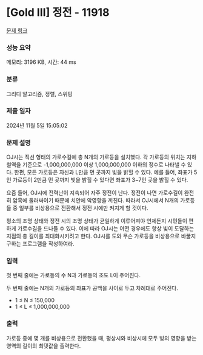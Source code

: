 # [Gold III] 정전 - 11918 

[문제 링크](https://www.acmicpc.net/problem/11918) 

### 성능 요약

메모리: 3196 KB, 시간: 44 ms

### 분류

그리디 알고리즘, 정렬, 스위핑

### 제출 일자

2024년 11월 5일 15:05:02

### 문제 설명

<p>OJ시는 직선 형태의 가로수길에 총 N개의 가로등을 설치했다. 각 가로등의 위치는 지하철역을 기준으로 -1,000,000,000 이상 1,000,000,000 이하의 정수로 나타낼 수 있다. 한편, 모든 가로등은 자신과 L만큼 먼 곳까지 빛을 밝힐 수 있다. 예를 들어, 좌표가 5인 가로등이 2만큼 먼 곳까지 빛을 밝힐 수 있다면 좌표가 3~7인 곳을 밝힐 수 있다.</p>

<p>요즘 들어, OJ시에 전력난이 지속되어 자주 정전이 난다. 정전이 나면 가로수길이 완전히 암흑에 둘러싸이기 때문에 치안에 악영향을 끼친다. 따라서 OJ시에서 N개의 가로등들 중 일부를 비상용으로 전환해서 정전 시에만 켜지게 할 것이다.</p>

<p>평소의 조명 상태와 정전 시의 조명 상태가 균일하게 이루어져야 언제든지 시민들이 편하게 가로수길을 드나들 수 있다. 이에 따라 OJ시는 어떤 경우에도 항상 빛이 도달하는 지점의 총 길이를 최대화시키려고 한다. OJ시를 도와 무슨 가로등을 비상용으로 바꿀지 구하는 프로그램을 작성하여라.</p>

### 입력 

 <p>첫 번째 줄에는 가로등의 수 N과 가로등의 조도 L이 주어진다.</p>

<p>두 번째 줄에는 N개의 가로등의 좌표가 공백을 사이로 두고 차례대로 주어진다.</p>

<ul>
	<li>1 ≤ N ≤ 150,000</li>
	<li>1 ≤ L ≤ 1,000,000,000</li>
</ul>

### 출력 

 <p>가로등 중에 몇 개를 비상용으로 전환했을 때, 평상시와 비상시에 모두 빛의 영향을 받는 영역의 길이의 최댓값을 출력한다.</p>

<p> </p>

